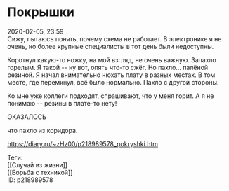 Покрышки
=========

   
 2020-02-05, 23:59   
  Сижу, пытаюсь понять, почему схема не работает. В электронике я не очень, но более крупные специалисты в тот день были недоступны.   
   
 Коротнул какую-то ножку, на мой взгляд, не очень важную. Запахло горелым. Я такой -- ну вот, опять что-то сжёг. Но пахло... палёной резиной. Я начал внимательно нюхать плату в разных местах. В том месте, где перемкнул, всё было нормально. Пахло с другой стороны.   
   
 Ко мне уже коллеги подходят, спрашивают, что у меня горит. А я не понимаю -- резины в плате-то нету!   
   
 ОКАЗАЛОСЬ   
   
 что пахло из коридора.   
    
 <https://diary.ru/~zHz00/p218989578_pokryshki.htm>   
   
 Теги:   
 [[Случай из жизни]]   
 [[Борьба с техникой]]   
 ID: p218989578
